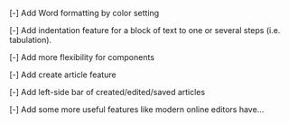 [-] Add Word formatting by color setting

[-] Add indentation feature for a block of text to one or several steps (i.e. tabulation).

[-] Add more flexibility for components

[-] Add create article feature

[-] Add left-side bar of created/edited/saved articles

[-] Add some more useful features like modern online editors have...